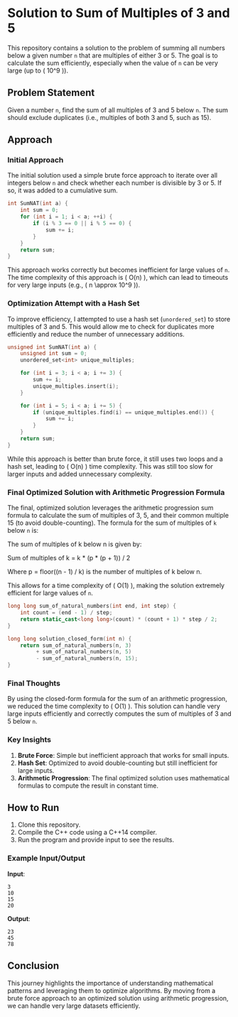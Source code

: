 # Solution to Sum of Multiples of 3 and 5

This repository contains a solution to the problem of summing all numbers below a given number `n` that are multiples of either 3 or 5. The goal is to calculate the sum efficiently, especially when the value of `n` can be very large (up to \( 10^9 \)).

## Problem Statement

Given a number `n`, find the sum of all multiples of 3 and 5 below `n`. The sum should exclude duplicates (i.e., multiples of both 3 and 5, such as 15).

## Approach

### Initial Approach

The initial solution used a simple brute force approach to iterate over all integers below `n` and check whether each number is divisible by 3 or 5. If so, it was added to a cumulative sum.

```cpp
int SumNAT(int a) {
    int sum = 0;
    for (int i = 1; i < a; ++i) {
        if (i % 3 == 0 || i % 5 == 0) {
            sum += i;
        }
    }
    return sum;
}
```

This approach works correctly but becomes inefficient for large values of `n`. The time complexity of this approach is \( O(n) \), which can lead to timeouts for very large inputs (e.g., \( n \approx 10^9 \)).

### Optimization Attempt with a Hash Set

To improve efficiency, I attempted to use a hash set (`unordered_set`) to store multiples of 3 and 5. This would allow me to check for duplicates more efficiently and reduce the number of unnecessary additions.

```cpp
unsigned int SumNAT(int a) {
    unsigned int sum = 0;
    unordered_set<int> unique_multiples;

    for (int i = 3; i < a; i += 3) {
        sum += i;
        unique_multiples.insert(i);
    }

    for (int i = 5; i < a; i += 5) {
        if (unique_multiples.find(i) == unique_multiples.end()) {
            sum += i;
        }
    }
    return sum;
}
```

While this approach is better than brute force, it still uses two loops and a hash set, leading to \( O(n) \) time complexity. This was still too slow for larger inputs and added unnecessary complexity.

### Final Optimized Solution with Arithmetic Progression Formula

The final, optimized solution leverages the arithmetic progression sum formula to calculate the sum of multiples of 3, 5, and their common multiple 15 (to avoid double-counting). The formula for the sum of multiples of `k` below `n` is:

The sum of multiples of k below n is given by:

Sum of multiples of k = k * (p * (p + 1)) / 2

Where p = floor((n - 1) / k) is the number of multiples of k below n.



This allows for a time complexity of \( O(1) \), making the solution extremely efficient for large values of `n`.

```cpp
long long sum_of_natural_numbers(int end, int step) {
    int count = (end - 1) / step;
    return static_cast<long long>(count) * (count + 1) * step / 2;
}

long long solution_closed_form(int n) {
    return sum_of_natural_numbers(n, 3)
         + sum_of_natural_numbers(n, 5)
         - sum_of_natural_numbers(n, 15);
}
```

### Final Thoughts

By using the closed-form formula for the sum of an arithmetic progression, we reduced the time complexity to \( O(1) \). This solution can handle very large inputs efficiently and correctly computes the sum of multiples of 3 and 5 below `n`.

### Key Insights

1. **Brute Force**: Simple but inefficient approach that works for small inputs.
2. **Hash Set**: Optimized to avoid double-counting but still inefficient for large inputs.
3. **Arithmetic Progression**: The final optimized solution uses mathematical formulas to compute the result in constant time.

## How to Run

1. Clone this repository.
2. Compile the C++ code using a C++14 compiler.
3. Run the program and provide input to see the results.

### Example Input/Output

**Input**:
```
3
10
15
20
```

**Output**:
```
23
45
78
```

## Conclusion

This journey highlights the importance of understanding mathematical patterns and leveraging them to optimize algorithms. By moving from a brute force approach to an optimized solution using arithmetic progression, we can handle very large datasets efficiently.

